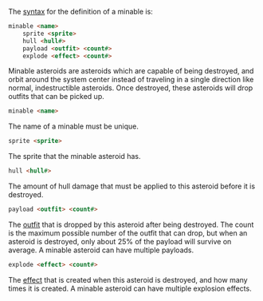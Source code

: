 The [syntax](DataFormat#grammar-specifications) for the definition of a minable is:

```html
minable <name>
	sprite <sprite>
	hull <hull#>
	payload <outfit> <count#>
	explode <effect> <count#>
```

Minable asteroids are asteroids which are capable of being destroyed, and orbit around the system center instead of traveling in a single direction like normal, indestructible asteroids. Once destroyed, these asteroids will drop outfits that can be picked up.

```html
minable <name>
```

The name of a minable must be unique.

```html
sprite <sprite>
```

The sprite that the minable asteroid has.

```html
hull <hull#>
```

The amount of hull damage that must be applied to this asteroid before it is destroyed.

```html
payload <outfit> <count#>
```

The [outfit](CreatingOutfits) that is dropped by this asteroid after being destroyed. The count is the maximum possible number of the outfit that can drop, but when an asteroid is destroyed, only about 25% of the payload will survive on average. A minable asteroid can have multiple payloads.

```html
explode <effect> <count#>
```

The [effect](CreatingEffects) that is created when this asteroid is destroyed, and how many times it is created. A minable asteroid can have multiple explosion effects.